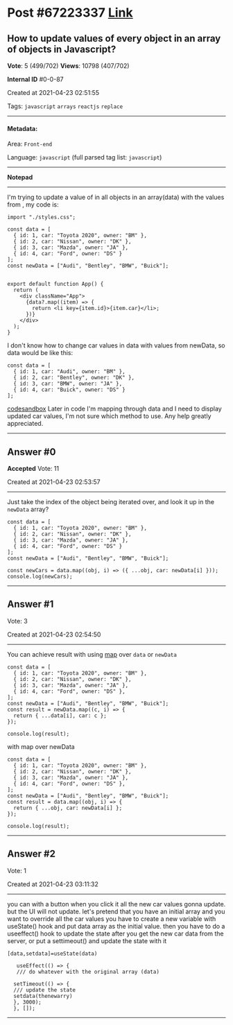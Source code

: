 
# Post \#67223337 [Link](https://stackoverflow.com/questions/67223337/)

## How to update values of every object in an array of objects in Javascript?

**Vote**: 5 (499/702) **Views**: 10798 (407/702) 

**Internal ID** \#0-0-87

Created at 2021-04-23 02:51:55

Tags: `javascript` `arrays` `reactjs` `replace`

----------

#### Metadata:

Area: `Front-end`

Language: `javascript` (full parsed tag list: `javascript`)

----------

**Notepad**


----------

I'm trying to update a value of  in all objects in an array(data) with the values from , my code is:
```
import "./styles.css";

const data = [
  { id: 1, car: "Toyota 2020", owner: "BM" },
  { id: 2, car: "Nissan", owner: "DK" },
  { id: 3, car: "Mazda", owner: "JA" },
  { id: 4, car: "Ford", owner: "DS" }
];
const newData = ["Audi", "Bentley", "BMW", "Buick"];


export default function App() {
  return (
    <div className="App">
      {data?.map((item) => {
        return <li key={item.id}>{item.car}</li>;
      })}
    </div>
  );
}
```

I don't know how to change car values in data with values from newData, so data would be like this:
```
const data = [
  { id: 1, car: "Audi", owner: "BM" },
  { id: 2, car: "Bentley", owner: "DK" },
  { id: 3, car: "BMW", owner: "JA" },
  { id: 4, car: "Buick", owner: "DS" }
];
```

[codesandbox](https://codesandbox.io/embed/agitated-silence-5zbk0?fontsize=14&hidenavigation=1&theme=dark)
Later in code I'm mapping through data and I need to display updated car values, I'm not sure which method to use. Any help greatly appreciated.


----------
        
## Answer \#0

**Accepted** Vote: 11

Created at 2021-04-23 02:53:57

------------

Just take the index of the object being iterated over, and look it up in the `newData` array?
```
const data = [
  { id: 1, car: "Toyota 2020", owner: "BM" },
  { id: 2, car: "Nissan", owner: "DK" },
  { id: 3, car: "Mazda", owner: "JA" },
  { id: 4, car: "Ford", owner: "DS" }
];
const newData = ["Audi", "Bentley", "BMW", "Buick"];

const newCars = data.map((obj, i) => ({ ...obj, car: newData[i] }));
console.log(newCars);
```




------------
    
    
## Answer \#1

 Vote: 3

Created at 2021-04-23 02:54:50

------------

You can achieve result with using [map](https://developer.mozilla.org/en-US/docs/Web/JavaScript/Reference/Global_Objects/Array/map) over `data` or `newData`
```
const data = [
  { id: 1, car: "Toyota 2020", owner: "BM" },
  { id: 2, car: "Nissan", owner: "DK" },
  { id: 3, car: "Mazda", owner: "JA" },
  { id: 4, car: "Ford", owner: "DS" },
];
const newData = ["Audi", "Bentley", "BMW", "Buick"];
const result = newData.map((c, i) => {
  return { ...data[i], car: c };
});

console.log(result);
```


with map over newData
```
const data = [
  { id: 1, car: "Toyota 2020", owner: "BM" },
  { id: 2, car: "Nissan", owner: "DK" },
  { id: 3, car: "Mazda", owner: "JA" },
  { id: 4, car: "Ford", owner: "DS" },
];
const newData = ["Audi", "Bentley", "BMW", "Buick"];
const result = data.map((obj, i) => {
  return { ...obj, car: newData[i] };
});

console.log(result);
```




------------
    
    
## Answer \#2

 Vote: 1

Created at 2021-04-23 03:11:32

------------

you can with a button when you click it all the new car values gonna update.
but the UI will not update.
let's pretend that you have an initial array and you want to override all the car values you have to create a new variable with useState() hook and put data array as the initial value.
then you have to do a useeffect() hook to update the state after you get the new car data from the server, or put a settimeout() and update the state with it
```
[data,setdata]=useState(data)

   useEffect(() => {
   /// do whatever with the original array (data)

  setTimeout(() => {
  /// update the state 
  setdata(thenewarry)
  }, 3000);
  }, []);
```



------------
    
    